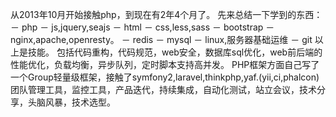 从2013年10月开始接触php，到现在有2年4个月了。
先来总结一下学到的东西：
－ php
－ js,jquery,seajs
－ html
－ css,less,sass
－ bootstrap
－ nginx,apache,openresty。
－ redis
－ mysql
－ linux,服务器基础运维
－ git
以上是技能。
包括代码重构，代码规范，web安全，数据库sql优化，web前后端的性能优化，负载均衡，异步队列，定时脚本支持高并发。
PHP框架方面自己写了一个Group轻量级框架，接触了symfony2,laravel,thinkphp,yaf.(yii,ci,phalcon)
团队管理工具，监控工具，产品迭代，持续集成，自动化测试，站立会议，技术分享，头脑风暴，技术选型。
